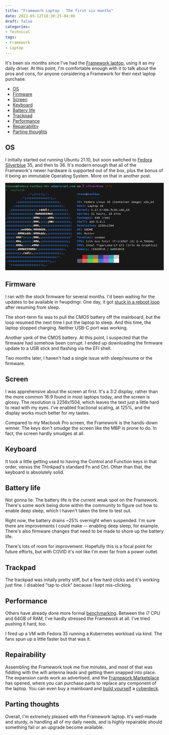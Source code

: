 ```yaml
---
title: "Framework Laptop - The first six months"
date: 2022-05-12T18:30:25-04:00
draft: false
categories:
- Technical
tags:
- Framework
- Laptop
---
```


It's been six months since I've had the [Framework laptop](/blog/framework-laptop-preorder/), using it as my daily driver. At this point, I'm comfortable enough with it to talk about the pros and cons, for anyone considering a Framework for their next laptop purchase.


- [OS](#os)
- [Firmware](#firmware)
- [Screen](#screen)
- [Keyboard](#keyboard)
- [Battery life](#battery-life)
- [Trackpad](#trackpad)
- [Performance](#performance)
- [Repairability](#repairability)
- [Parting thoughts](#parting-thoughts)

## OS

I initially started out running Ubuntu 21.10, but soon switched to [Fedora Silverblue](https://docs.fedoraproject.org/en-US/fedora-silverblue/) 35, and then to 36. It's modern enough that all of the Framework's newer hardware is supported out of the box, plus the bonus of it being an immutable Operating System. More on that in another post.

![Neofetch](./neofetch.png "Neofetch")



## Firmware

I ran with the stock firmware for several months. I'd been waiting for the updates to be available in fwupdmgr. One day, it got [stuck in a reboot loop](https://community.frame.work/t/stuck-in-a-loop/16163) after resuming from sleep.

The short-term fix was to pull the CMOS battery off the mainboard, but the loop resumed the next time I put the laptop to sleep. And this time, the laptop stopped charging. Neither USB-C port was working.

Another yank of the CMOS battery. At this point, I suspected that the firmware had somehow been corrupt. I ended up downloading the firmware update to a USB stick and flashing via the EFI shell.

Two months later, I haven't had a single issue with sleep/resume or the firmware.


## Screen

I was apprehensive about the screen at first. It's a 3:2 display, rather than the more common 16:9 found in most laptops today, and the screen is glossy. The resolution is 2256x1504, which leaves the text just a little hard to read with my eyes. I've enabled fractional scaling, at 125%, and the display works much better for my tastes.

Compared to my Macbook Pro screen, the Framework is the hands-down winner. The keys don't smudge the screen like the MBP is prone to do. In fact, the screen hardly smudges at all.

## Keyboard

It took a little getting used to having the Control and Function keys in that order, versus the Thinkpad's standard Fn and Ctrl. Other than that, the keyboard is absolutely solid. 

## Battery life

Not gonna lie. The battery life is the current weak spot on the Framework. There's some work being done within the community to figure out how to enable deep sleep, which I haven't taken the time to test out.

Right now, the battery drains ~25% overnight when suspended. I'm sure there are improvements I could make -- enabling deep sleep, for example. There's also firmware changes that need to be made to shore up the battery life.

There's lots of room for improvement. Hopefully this is a focal point for future efforts, but with COVID it's not like I'm ever far from a power outlet.


## Trackpad

The trackpad was initally pretty stiff, but a few hard clicks and it's working just fine. I disabled "tap to click" because I kept mis-clicking.

## Performance

Others have already done more formal [benchmarking](https://community.frame.work/t/the-benchmark-thread-cpu-performance/11112). Between the i7 CPU and 64GB of RAM, I've hardly stressed the Framework at all. I've tried pushing it hard, too.

I fired up a VM with Fedora 35 running a Kubernetes workload via kind. The fans spun up a little faster but that was it.

## Repairability

Assembling the Framework took me five minutes, and most of that was fiddling with the wifi antenna leads and getting them snapped into place. The expansion cards work as advertised, and the [Framework Marketplace](https://frame.work/marketplace) has opened, where you can purchase parts to replace any component of the laptop. You can even buy a mainboard and [build yourself](https://frame.work/blog/mainboard-availability-and-open-source-release) a [cyberdeck](https://www.reddit.com/r/cyberDeck/).


## Parting thoughts

Overall, I'm extremely pleased with the Framework laptop. It's well-made and sturdy, is handling all of my daily needs, and is highly repairable should something fail or an upgrade become available.